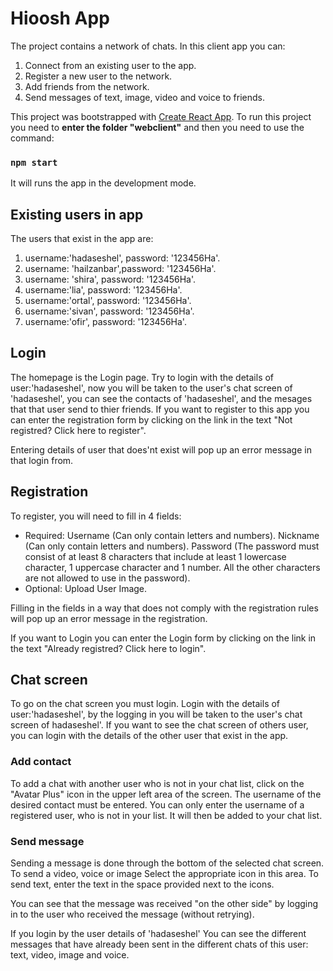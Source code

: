 # Hioosh App

The project contains a network of chats. In this client app you can:
1. Connect from an existing user to the app.
2. Register a new user to the network.
3. Add friends from the network.
4. Send messages of text, image, video and voice to friends.

This project was bootstrapped with [Create React App](https://github.com/facebook/create-react-app).
To run this project you need to **enter the folder "webclient"** and then you need to use the command:
### `npm start`

It will runs the app in the development mode.

## Existing users in app
The users that exist in the app are:
1. username:'hadaseshel', password: '123456Ha'.
2. username: 'hailzanbar',password: '123456Ha'.
3. username: 'shira', password: '123456Ha'.
4. username:'lia', password: '123456Ha'.
5. username:'ortal', password: '123456Ha'.
6. username:'sivan', password: '123456Ha'.
7. username:'ofir', password: '123456Ha'.

## Login
The homepage is the Login page.
Try to login with the details of user:'hadaseshel', now you will be taken to the user's chat screen of 'hadaseshel', you can see the contacts of 'hadaseshel', and the mesages that that user send to thier friends.
If you want to register to this app you can enter the registration form by clicking on the link in the text "Not registred? Click here to register".

Entering details of user that does'nt exist will pop up an error message in that login from.


## Registration
To register, you will need to fill in 4 fields:
- Required:
Username (Can only contain letters and numbers).
Nickname (Can only contain letters and numbers).
Password (The password must consist of at least 8 characters that include at least 1 lowercase character, 1 uppercase character and 1 number. All the other characters are not allowed to use in the password).
- Optional:
Upload User Image.

Filling in the fields in a way that does not comply with the registration rules will pop up an error message in the registration.

If you want to Login you can enter the Login form by clicking on the link in the text "Already registred? Click here to login".

## Chat screen
To go on the chat screen you must login. Login with the details of user:'hadaseshel', by the logging in you will be taken to the user's chat screen of hadaseshel'.
If you want to see the chat screen of others user, you can login with the details of the other user that exist in the app.

### Add contact
To add a chat with another user who is not in your chat list, click on the "Avatar Plus" icon in the upper left area of the screen.
The username of the desired contact must be entered.
You can only enter the username of a registered user, who is not in your list. It will then be added to your chat list.

### Send message
Sending a message is done through the bottom of the selected chat screen.
To send a video, voice or image Select the appropriate icon in this area.
To send text, enter the text in the space provided next to the icons.

You can see that the message was received "on the other side" by logging in to the user who received the message (without retrying).

If you login by the user details of 'hadaseshel' You can see the different messages that have already been sent in the different chats of this user: text, video, image and voice.